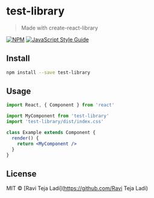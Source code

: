 # test-library

> Made with create-react-library

[![NPM](https://img.shields.io/npm/v/test-library.svg)](https://www.npmjs.com/package/test-library) [![JavaScript Style Guide](https://img.shields.io/badge/code_style-standard-brightgreen.svg)](https://standardjs.com)

## Install

```bash
npm install --save test-library
```

## Usage

```jsx
import React, { Component } from 'react'

import MyComponent from 'test-library'
import 'test-library/dist/index.css'

class Example extends Component {
  render() {
    return <MyComponent />
  }
}
```

## License

MIT © [Ravi Teja Ladi](https://github.com/Ravi Teja Ladi)
